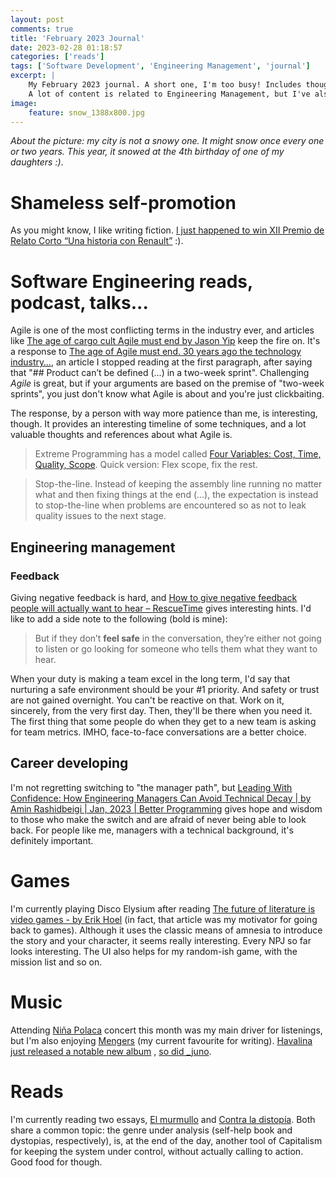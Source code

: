 ```yaml
---
layout: post
comments: true
title: 'February 2023 Journal'
date: 2023-02-28 01:18:57
categories: ['reads']
tags: ['Software Development', 'Engineering Management', 'journal']
excerpt: |
    My February 2023 journal. A short one, I'm too busy! Includes thoughts, random opinions and interesting content that I ingested during that month.
    A lot of content is related to Engineering Management, but I've also added sections about games, music and reads.
image:
    feature: snow_1388x800.jpg
---
```


_About the picture: my city is not a snowy one. It might snow once every one or two years. This year, it snowed at the 4th birthday of one of my daughters :)_.

# Shameless self-promotion

As you might know, I like writing fiction. [I just happened to win XII Premio de Relato Corto “Una historia con Renault”](https://twitter.com/IgnacioCSierra/status/1630840916390084610) :).

# Software Engineering reads, podcast, talks...

Agile is one of the most conflicting terms in the industry ever, and articles like [The age of cargo cult Agile must end by Jason Yip](https://jchyip.medium.com/the-age-of-cargo-cult-agile-must-end-9408e1d13e1d) keep the fire on. It's a response to [The age of Agile must end. 30 years ago the technology industry…](https://uxdesign.cc/the-age-of-agile-must-end-bc89c0f084b7), an article I stopped reading at the first paragraph, after saying that "## Product can’t be defined (...) in a two-week sprint". Challenging _Agile_ is great, but if your arguments are based on the premise of "two-week sprints", you just don't know what Agile is about and you're just clickbaiting.

The response, by a person with way more patience than me, is interesting, though. It provides an interesting timeline of some techniques, and a lot valuable thoughts and references about what Agile is.

> Extreme Programming has a model called [Four Variables: Cost, Time, Quality, Scope](https://jchyip.medium.com/four-variables-cost-time-quality-scope-f29b4de8bfdf). Quick version: Flex scope, fix the rest.

> Stop-the-line. Instead of keeping the assembly line running no matter what and then fixing things at the end (...), the expectation is instead to stop-the-line when problems are encountered so as not to leak quality issues to the next stage.

## Engineering management


### Feedback

Giving negative feedback is hard, and [How to give negative feedback people will actually want to hear – RescueTime](https://blog.rescuetime.com/negative-feedback/) gives interesting hints. I'd like to add a side note to the following (bold is mine):

> But if they don’t **feel safe** in the conversation, they’re either not going to listen or go looking for someone who tells them what they want to hear.

When your duty is making a team excel in the long term, I'd say that nurturing a safe environment should be your #1 priority. And safety or trust are not gained overnight. You can't be reactive on that. Work on it, sincerely, from the very first day. Then, they'll be there when you need it. The first thing that some people do when they get to a new team is asking for team metrics. IMHO, face-to-face conversations are a better choice.

## Career developing

I'm not regretting switching to "the manager path", but [Leading With Confidence: How Engineering Managers Can Avoid Technical Decay \| by Amin Rashidbeigi \| Jan, 2023 \| Better Programming](https://betterprogramming.pub/leading-with-confidence-how-engineering-managers-can-avoid-technical-decay-17653d115938) gives hope and wisdom to those who make the switch and are afraid of never being able to look back. For people like me, managers with a technical background, it's definitely important.


# Games

I'm currently playing Disco Elysium after reading [The future of literature is video games - by Erik Hoel](https://erikhoel.substack.com/p/the-future-of-literature-is-video) (in fact, that article was my motivator for going back to games). Although it uses the classic means of amnesia to introduce the story and your character, it seems really interesting. Every NPJ so far looks interesting. The UI also helps for my random-ish game, with the mission list and so on.

# Music

Attending [Niña Polaca](https://open.spotify.com/artist/7wItEsGHPEaFKnb1iJhbmW?si=FSsg7jAESY2d0aDiK4gtkw) concert this month was my main driver for listenings, but I'm also enjoying [Mengers](https://open.spotify.com/artist/2VbAt1al6lMiIM04IFZ90n?si=7QI4ru7EQYmyNl547Fz5AA) (my current favourite for writing). [Havalina just released a notable new album](https://open.spotify.com/album/0tlY9bnmdjWecLiP2qIqrx?si=22FTr1RYQfm9bErmCjNgZQ) , [so did \_juno](https://open.spotify.com/album/7E2r8ZENHXFDSYyTtPT1eU?si=6Z2MfM78SMWRsBjBVtLJpQ).

# Reads

I'm currently reading two essays, [El murmullo](https://www.goodreads.com/book/show/75638995-el-murmullo) and [Contra la distopía](https://www.goodreads.com/book/show/59449934-contra-la-distop-a). Both share a common topic: the genre under analysis (self-help book and dystopias, respectively), is, at the end of the day, another tool of Capitalism for keeping the system under control, without actually calling to action. Good food for though.
